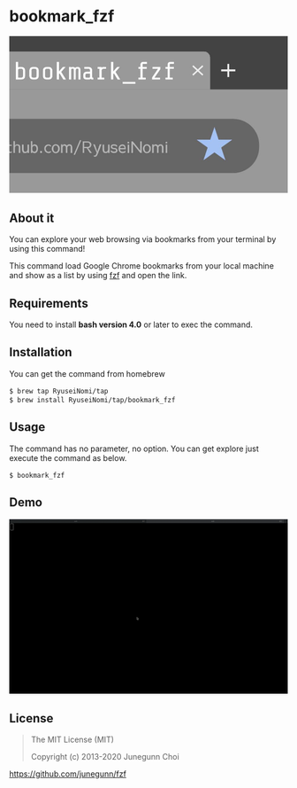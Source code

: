 # bookmark_fzf

![](./assets/bookmark_fzf.jpg)

## About it

You can explore your web browsing via bookmarks from your terminal by using this command!

This command load Google Chrome bookmarks from your local machine and show as a list by using [fzf](https://github.com/junegunn/fzf) and open the link.

## Requirements

You need to install **bash version 4.0** or later to exec the command.

## Installation

You can get the command from homebrew

```
$ brew tap RyuseiNomi/tap
$ brew install RyuseiNomi/tap/bookmark_fzf
```


## Usage

The command has no parameter, no option. You can get explore just execute the command as below.

```
$ bookmark_fzf
```

## Demo

![](./assets/demo.gif)

## License

> The MIT License (MIT)
>
> Copyright (c) 2013-2020 Junegunn Choi

https://github.com/junegunn/fzf
